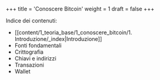 +++
title = 'Conoscere Bitcoin'
weight = 1
draft = false
+++

Indice dei contenuti:

- [[content/1_teoria_base/1_conoscere_bitcoin/1. Introduzione/_index|Introduzione]]
- Fonti fondamentali
- Crittografia
- Chiavi e indirizzi
- Transazioni
- Wallet





